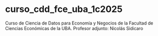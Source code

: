# curso_cdd_fce_uba_1c2025
Curso de Ciencia de Datos para Economía y Negocios de la Facultad de Ciencias Económicas de la UBA. Profesor adjunto: Nicolás Sidicaro
